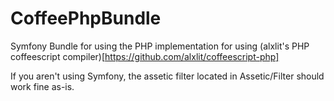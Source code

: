 CoffeePhpBundle
===============

Symfony Bundle for using the PHP implementation for using (alxlit's PHP coffeescript compiler)[https://github.com/alxlit/coffeescript-php]

If you aren't using Symfony, the assetic filter located in Assetic/Filter should work fine as-is.
